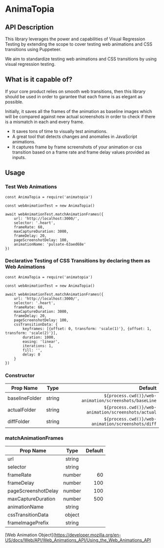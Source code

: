 # AnimaTopia

## API Description

This library leverages the power and capabilities of Visual Regression Testing by extending the scope to cover testing web animations and CSS transitions using Puppeteer.

We aim to standardize testing web animations and CSS transitions by using visual regression testing.


## What is it capable of?
If your core product relies on smooth web transitions, then this library should be used in order to garantee that each frame is as elegant as possible.

Initially, it saves all the frames of the animation as baseline images which will be compared against new actual screenshots in order to check if there is a mismatch in each and every frame.

- It saves tons of time to visually test animations.
- A great tool that detects changes and anomalies in JavaScript animations.
- It captures frame by frame screenshots of your animation or css transition based on a frame rate and frame delay values provided as inputs.


## Usage

### Test Web Animations

```
const AnimaTopia = require('animatopia')
	
const webAnimationTest = new AnimaTopia()
	
await webAnimationTest.matchAnimationFrames({
	url: 'http://localhost:3000/',
	selector: '.heart',
	frameRate: 60,
	maxCaptureDuration: 3000,
	frameDelay: 20,
	pageScreenshotDelay: 100,
	animationName: 'pulsate-63aed68e'
})
```

### Declarative Testing of CSS Transitions by declaring them as Web Animations

```
const AnimaTopia = require('animatopia')
	
const webAnimationTest = new AnimaTopia()
	
await webAnimationTest.matchAnimationFrames({
	url: 'http://localhost:3000/',
	selector: '.heart',
	frameRate: 60,
	maxCaptureDuration: 3000,
	frameDelay: 20,
	pageScreenshotDelay: 100,
	cssTransitionData: {
		keyframes: [{offset: 0, transform: 'scale(1)'}, {offset: 1, transform: 'scale(2)'}],
		duration: 1000,
		easing: 'linear',
		iterations: 1,
		fill: '',
		delay: 0
	}
})
```

### Constructor

| Prop Name       |     Type       | Default                                                 |
| --------------- | :------------: | ------------------------------------------------------: |
| baselineFolder  |     string     |   `${process.cwd()}/web-animation/screenshots/baseLine` |
| actualFolder    |     string     |   `${process.cwd()}/web-animation/screenshots/actual`   |
| diffFolder      |     string     |   `${process.cwd()}/web-animation/screenshots/diff`     |


### matchAnimationFrames

| Prop Name              |     Type       | Default      |
| ---------------------- | :------------: | -----------: |
| url                    |     string     |              |
| selector               |     string     |              |
| frameRate              |     number     | 60           |
| frameDelay             |     number     | 100          |
| pageScreenshotDelay    |     number     | 100          |
| maxCaptureDuration     |     number     | 500          |
| animationName          |     string     |              |
| cssTransitionData      |     object     |              |
| frameImagePrefix       |     string     |              |

[Web Animation Object](https://developer.mozilla.org/en-US/docs/Web/API/Web_Animations_API/Using_the_Web_Animations_API

